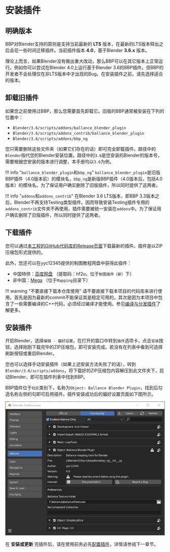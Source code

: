 # 安装插件

## 明确版本

BBP对Blender支持的原则是支持当前最新的 **LTS** 版本，在最新的LTS版本释出之后会花一些时间迁移插件。当前插件版本 **4.0**，基于Blender **3.6.x** 版本。

理论上而言，如果Blender没有做出重大改动，那么BBP可以在其它版本上正常运行。例如你可以尝试在Blender 4.0上运行基于Blender 3.6的BBP插件。但BBP的开发者不会处理仅在非LTS版本中才出现的Bug。在安装插件之前，请先选择适合的版本。

## 卸载旧插件

如果您之前使用过BBP，那么您需要首先卸载它。旧版的BBP通常被安装在下列的位置中：

* `Blender/3.6/scripts/addons/ballance_blender_plugin`
* `Blender/3.6/scripts/addons_contrib/ballance_blender_plugin`
* `Blender/3.6/scripts/addons/bbp_ng`

您只需要删除这些文件夹（如果它们存在的话）即可完全卸载插件。路径中的`Blender`指代您的Blender安装位置。路径中的`3.6`是您安装的Blender的版本号，需要根据您安装的版本进行调整，本手册均以`3.6`为例。

!!! info "`ballance_blender_plugin`和`bbp_ng`"
    `ballance_blender_plugin`是旧版BBP插件（4.0版本前）的模块名，`bbp_ng`是新版BBP插件（4.0版本后，包括4.0版本）的模块名。为了保证用户确实删除了旧版插件，所以同时提供了这两者。

!!! info "`addons`和`addons_contrib`"
    在Blender 3.6 LTS版本，即BBP 3.3版本之后，Blender不再支持Testing类型插件。因而导致安装Testing插件专用的`addons_contrib`文件夹不再使用，插件需要被统一安装在`addons`中。为了保证用户确实删除了旧版插件，所以同时提供了这两者。

## 下载插件

您可以通过[本工程的GitHub代码库的Release页面](https://github.com/yyc12345/BallanceBlenderHelper/releases)下载最新的插件。插件是以ZIP压缩包形式提供的。

此外，您还可以在yyc12345提供的制图教程网盘中获得此插件：

* 中国特供：[百度网盘](https://pan.baidu.com/s/1QgWz7A7TEit09nPUeQtL7w?pwd=hf2u) （提取码：hf2u，位于`制图插件（新）`下）
* 非中国：[Mega](https://mega.nz/#F!CV5SyapR!LbduTW51xmkDO4EDxMfH9w) （位于`Mapping`目录下）

!!! warning "不要直接下载本仓库使用"
    请不要直接下载本项目的代码库来进行使用。首先是因为最新的commit不能保证其是稳定可用的。其次是因为本项目中包含了一些需要编译的C++代码，必须经过编译才能使用。参见[编译与分发插件](./compile-distribute-plugin.md)了解更多。

## 安装插件

开启Blender，选择`编辑 - 偏好设置`，在打开的窗口中转到`插件`选项卡，点击`安装`按钮，选择刚刚下载完毕的ZIP压缩包，即可安装完成。若没有在列表中看到可选择刷新按钮或重启Blender。

您也可以选择手动安装插件（如果上述安装方法失败了的话），转到`Blender/3.6/scripts/addons`，将下载好的ZIP压缩包内容解压到此文件夹下，启动Blender，即可在插件列表中找到BBP。

BBP插件位于`社区`类别下，名称为`Object: Ballance Blender Plugin`，找到后勾选名称左侧的勾即可启用插件。插件安装成功后的偏好设置页面如下图所示。

![](../imgs/config-plugin.png)

在 **安装或更新** 完插件后，请在使用前务必先[配置插件](./configure-plugin.md)，详情请参阅下一章节。
